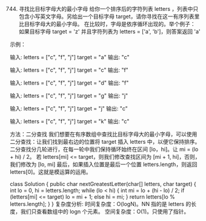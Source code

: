 744. 寻找比目标字母大的最小字母
给你一个排序后的字符列表 letters ，列表中只包含小写英文字母。另给出一个目标字母 target，请你寻找在这一有序列表里比目标字母大的最小字母。
在比较时，字母是依序循环出现的。举个例子：
如果目标字母 target = 'z' 并且字符列表为 letters = ['a', 'b']，则答案返回 'a'
 
示例：

输入:
letters = ["c", "f", "j"]
target = "a"
输出: "c"

输入:
letters = ["c", "f", "j"]
target = "c"
输出: "f"

输入:
letters = ["c", "f", "j"]
target = "d"
输出: "f"

输入:
letters = ["c", "f", "j"]
target = "g"
输出: "j"

输入:
letters = ["c", "f", "j"]
target = "j"
输出: "c"

输入:
letters = ["c", "f", "j"]
target = "k"
输出: "c"
 
方法：二分查找
我们想要在有序数组中查找比目标字母大的最小字母，可以使用二分查找：让我们找到最右边的位置将 target 插入 letters 中，以便它保持排序。
二分查找分几轮进行，在每一轮中我们保持循环始终在区间 [lo，hi]。让 mi = (lo + hi) / 2。
若 letters[mi] <= target，则我们修改查找区间为 [mi + 1, hi]，否则，我们修改为 [lo, mi]
最后，如果插入位置是最后一个位置 letters.length，则返回 letters[0]。这就是模运算的运用。


class Solution {
    public char nextGreatestLetter(char[] letters, char target) {
        int lo = 0, hi = letters.length;
        while (lo < hi) {
            int mi = lo + (hi - lo) / 2;
            if (letters[mi] <= target) lo = mi + 1;
            else hi = mi;
        }
        return letters[lo % letters.length];
    }
}
复杂度分析:
时间复杂度：O(logN)。NN 指的是 letters 的长度，我们只查看数组中的 logn 个元素。
空间复杂度：O(1)。只使用了指针。

